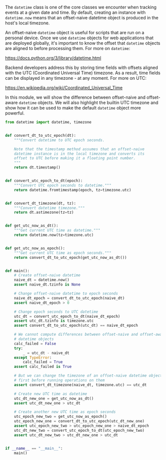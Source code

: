 
The `datetime` class is one of the core classes we encounter when tracking
events at a given date and time. By default, creating an instance with
`datetime.now` means that an offset-naive datetime object is produced in
the host's local timezone.

An offset-naive `datetime` object is useful for scripts that are run on a
personal device. Once we use `datetime` objects for web applications that
are deployed globally, it's important to know the offset that `datetime`
objects are aligned to before processing them. For more on `datetime`:

<https://docs.python.org/3/library/datetime.html>

Backend developers address this by storing time fields with offsets aligned
with the UTC (Coordinated Universal Time) timezone. As a result, time fields
can be displayed in any timezone - at any moment. For more on UTC:

<https://en.wikipedia.org/wiki/Coordinated_Universal_Time>

In this module, we will show the difference between offset-naive and
offset-aware `datetime` objects. We will also highlight the builtin
UTC timezone and show how it can be used to make the default `datetime`
object more powerful.

```python
from datetime import datetime, timezone


def convert_dt_to_utc_epoch(dt):
    """Convert datetime to UTC epoch seconds.

    Note that the timestamp method assumes that an offset-naive
    datetime instance is in the local timezone and converts its
    offset to UTC before making it a floating point number.
    """
    return dt.timestamp()


def convert_utc_epoch_to_dt(epoch):
    """Convert UTC epoch seconds to datetime."""
    return datetime.fromtimestamp(epoch, tz=timezone.utc)


def convert_dt_timezone(dt, tz):
    """Convert datetime timezone."""
    return dt.astimezone(tz=tz)


def get_utc_now_as_dt():
    """Get current UTC time as datetime."""
    return datetime.now(tz=timezone.utc)


def get_utc_now_as_epoch():
    """Get current UTC time as epoch seconds."""
    return convert_dt_to_utc_epoch(get_utc_now_as_dt())


def main():
    # Create offset-naive datetime
    naive_dt = datetime.now()
    assert naive_dt.tzinfo is None

    # Change offset-naive datetime to epoch seconds
    naive_dt_epoch = convert_dt_to_utc_epoch(naive_dt)
    assert naive_dt_epoch > 0

    # Change epoch seconds to UTC datetime
    utc_dt = convert_utc_epoch_to_dt(naive_dt_epoch)
    assert utc_dt.tzinfo is timezone.utc
    assert convert_dt_to_utc_epoch(utc_dt) == naive_dt_epoch

    # We cannot compute differences between offset-naive and offset-aware
    # datetime objects
    calc_failed = False
    try:
        _ = utc_dt - naive_dt
    except TypeError:
        calc_failed = True
    assert calc_failed is True

    # But we can change the timezone of an offset-naive datetime object
    # first before running operations on them
    assert convert_dt_timezone(naive_dt, timezone.utc) == utc_dt

    # Create new UTC time as datetime
    utc_dt_new_one = get_utc_now_as_dt()
    assert utc_dt_new_one > utc_dt

    # Create another new UTC time as epoch seconds
    utc_epoch_new_two = get_utc_now_as_epoch()
    utc_epoch_new_one = convert_dt_to_utc_epoch(utc_dt_new_one)
    assert utc_epoch_new_two > utc_epoch_new_one > naive_dt_epoch
    utc_dt_new_two = convert_utc_epoch_to_dt(utc_epoch_new_two)
    assert utc_dt_new_two > utc_dt_new_one > utc_dt


if __name__ == "__main__":
    main()
```

